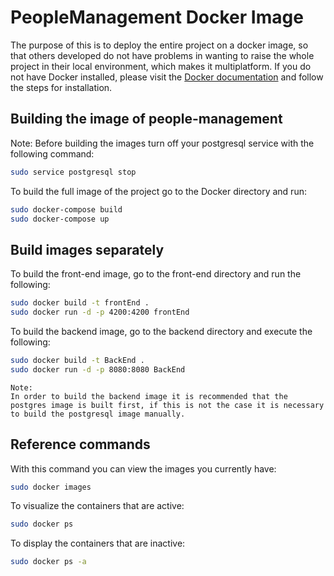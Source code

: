 # PeopleManagement Docker Image
The purpose of this is to deploy the entire project on a docker image, so that others developed do not have problems in wanting to raise the whole project in their local environment, which makes it multiplatform.
If you do not have Docker installed, please visit the [Docker documentation](https://docs.docker.com/) and follow the steps for installation. 

## Building the image of people-management
Note:
Before building the images turn off your postgresql service with the following command:
```bash
sudo service postgresql stop
```

To build the full image of the project go to the Docker directory and run:
```bash
sudo docker-compose build
sudo docker-compose up
```

## Build images separately

To build the front-end image, go to the front-end directory and run the following: 
```bash
sudo docker build -t frontEnd .
sudo docker run -d -p 4200:4200 frontEnd
```
To build the backend image, go to the backend directory and execute the following: 
```bash
sudo docker build -t BackEnd .
sudo docker run -d -p 8080:8080 BackEnd
```

```
Note:
In order to build the backend image it is recommended that the postgres image is built first, if this is not the case it is necessary to build the postgresql image manually.
```

## Reference commands 

With this command you can view the images you currently have: 
```bash
sudo docker images
```
To visualize the containers that are active: 
```bash
sudo docker ps 
```
To display the containers that are inactive:
```bash
sudo docker ps -a
```